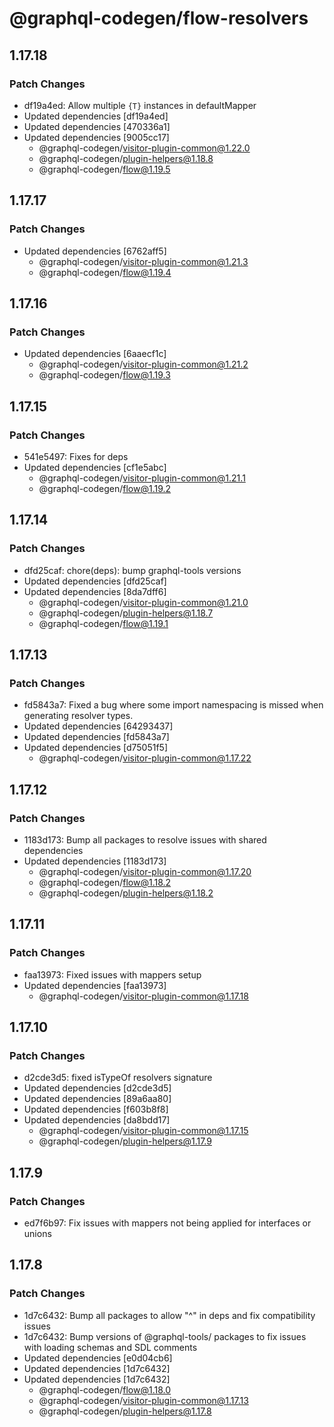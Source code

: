 # @graphql-codegen/flow-resolvers

## 1.17.18

### Patch Changes

- df19a4ed: Allow multiple `{T}` instances in defaultMapper
- Updated dependencies [df19a4ed]
- Updated dependencies [470336a1]
- Updated dependencies [9005cc17]
  - @graphql-codegen/visitor-plugin-common@1.22.0
  - @graphql-codegen/plugin-helpers@1.18.8
  - @graphql-codegen/flow@1.19.5

## 1.17.17

### Patch Changes

- Updated dependencies [6762aff5]
  - @graphql-codegen/visitor-plugin-common@1.21.3
  - @graphql-codegen/flow@1.19.4

## 1.17.16

### Patch Changes

- Updated dependencies [6aaecf1c]
  - @graphql-codegen/visitor-plugin-common@1.21.2
  - @graphql-codegen/flow@1.19.3

## 1.17.15

### Patch Changes

- 541e5497: Fixes for deps
- Updated dependencies [cf1e5abc]
  - @graphql-codegen/visitor-plugin-common@1.21.1
  - @graphql-codegen/flow@1.19.2

## 1.17.14

### Patch Changes

- dfd25caf: chore(deps): bump graphql-tools versions
- Updated dependencies [dfd25caf]
- Updated dependencies [8da7dff6]
  - @graphql-codegen/visitor-plugin-common@1.21.0
  - @graphql-codegen/plugin-helpers@1.18.7
  - @graphql-codegen/flow@1.19.1

## 1.17.13

### Patch Changes

- fd5843a7: Fixed a bug where some import namespacing is missed when generating resolver types.
- Updated dependencies [64293437]
- Updated dependencies [fd5843a7]
- Updated dependencies [d75051f5]
  - @graphql-codegen/visitor-plugin-common@1.17.22

## 1.17.12

### Patch Changes

- 1183d173: Bump all packages to resolve issues with shared dependencies
- Updated dependencies [1183d173]
  - @graphql-codegen/visitor-plugin-common@1.17.20
  - @graphql-codegen/flow@1.18.2
  - @graphql-codegen/plugin-helpers@1.18.2

## 1.17.11

### Patch Changes

- faa13973: Fixed issues with mappers setup
- Updated dependencies [faa13973]
  - @graphql-codegen/visitor-plugin-common@1.17.18

## 1.17.10

### Patch Changes

- d2cde3d5: fixed isTypeOf resolvers signature
- Updated dependencies [d2cde3d5]
- Updated dependencies [89a6aa80]
- Updated dependencies [f603b8f8]
- Updated dependencies [da8bdd17]
  - @graphql-codegen/visitor-plugin-common@1.17.15
  - @graphql-codegen/plugin-helpers@1.17.9

## 1.17.9

### Patch Changes

- ed7f6b97: Fix issues with mappers not being applied for interfaces or unions

## 1.17.8

### Patch Changes

- 1d7c6432: Bump all packages to allow "^" in deps and fix compatibility issues
- 1d7c6432: Bump versions of @graphql-tools/ packages to fix issues with loading schemas and SDL comments
- Updated dependencies [e0d04cb6]
- Updated dependencies [1d7c6432]
- Updated dependencies [1d7c6432]
  - @graphql-codegen/flow@1.18.0
  - @graphql-codegen/visitor-plugin-common@1.17.13
  - @graphql-codegen/plugin-helpers@1.17.8
